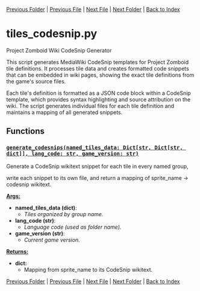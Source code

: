 [Previous Folder](../recipes/craft_recipes.md) | [Previous File](tiles_batch.md) | [Next File](tiles_infobox.md) | [Next Folder](../tools/update_icons.md) | [Back to Index](../../index.md)

# tiles_codesnip.py

Project Zomboid Wiki CodeSnip Generator

This script generates MediaWiki CodeSnip templates for Project Zomboid tile definitions.
It processes tile data and creates formatted code snippets that can be embedded in wiki
pages, showing the exact tile definitions from the game's source files.

Each tile's definition is formatted as a JSON code block within a CodeSnip template,
which provides syntax highlighting and source attribution on the wiki. The script
generates individual files for each tile definition and maintains a mapping of
all generated snippets.

## Functions

### [`generate_codesnips(named_tiles_data: Dict[str, Dict[str, dict]], lang_code: str, game_version: str)`](https://github.com/Vaileasys/pz-wiki_parser/blob/main/scripts/tiles/tiles_codesnip.py#L19)

Generate a CodeSnip wikitext snippet for each tile in every named group,

write each snippet to its own file, and return a mapping of
sprite_name -> codesnip wikitext.

<ins>**Args:**</ins>
  - **named_tiles_data (dict)**:
      - _Tiles organized by group name._
  - **lang_code (str)**:
      - _Language code (used as folder name)._
  - **game_version (str)**:
      - _Current game version._

<ins>**Returns:**</ins>
  - **dict:**
      - Mapping from sprite_name to its CodeSnip wikitext.



[Previous Folder](../recipes/craft_recipes.md) | [Previous File](tiles_batch.md) | [Next File](tiles_infobox.md) | [Next Folder](../tools/update_icons.md) | [Back to Index](../../index.md)

